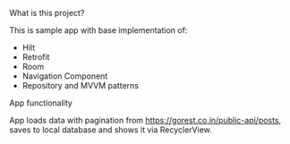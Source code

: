 What is this project?

This is sample app with base implementation of:
- Hilt
- Retrofit
- Room
- Navigation Component
- Repository and MVVM patterns 

App functionality

App loads data with pagination from https://gorest.co.in/public-api/posts, saves to local database and shows it via RecyclerView. 
